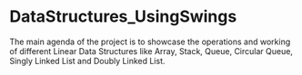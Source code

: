 # DataStructures_UsingSwings
The main agenda of the project is to  showcase the operations and working of different Linear  Data Structures like Array, Stack, Queue, Circular Queue,  Singly Linked List and Doubly Linked List.
